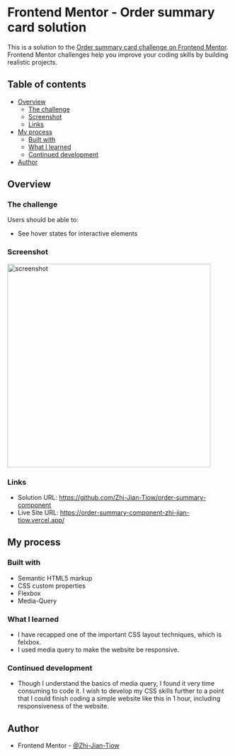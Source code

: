 # Frontend Mentor - Order summary card solution

This is a solution to the [Order summary card challenge on Frontend Mentor](https://www.frontendmentor.io/challenges/order-summary-component-QlPmajDUj). Frontend Mentor challenges help you improve your coding skills by building realistic projects. 

## Table of contents

- [Overview](#overview)
  - [The challenge](#the-challenge)
  - [Screenshot](#screenshot)
  - [Links](#links)
- [My process](#my-process)
  - [Built with](#built-with)
  - [What I learned](#what-i-learned)
  - [Continued development](#continued-development)
- [Author](#author)

## Overview

### The challenge

Users should be able to:

- See hover states for interactive elements

### Screenshot

<img width="459" alt="screenshot" src="https://user-images.githubusercontent.com/72905506/130923795-66635d43-5e43-4f4d-9ad3-8e464b2dd5f1.png">

### Links

- Solution URL: https://github.com/Zhi-Jian-Tiow/order-summary-component
- Live Site URL: https://order-summary-component-zhi-jian-tiow.vercel.app/

## My process

### Built with

- Semantic HTML5 markup
- CSS custom properties
- Flexbox
- Media-Query

### What I learned

- I have recapped one of the important CSS layout techniques, which is felxbox.
- I used media query to make the website be responsive.

### Continued development

- Though I understand the basics of media query, I found it very time consuming to code it. I wish to develop my CSS skills further to a point that I could finish coding a simple website like this in 1 hour, including responsiveness of the website.

## Author

- Frontend Mentor - [@Zhi-Jian-Tiow](https://www.frontendmentor.io/profile/Zhi-Jian-Tiow)
